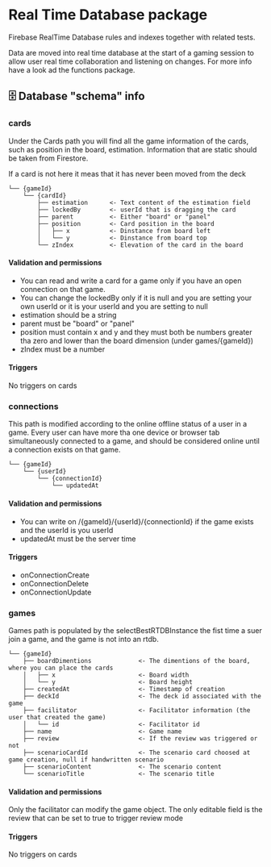 # Real Time Database package
Firebase RealTime Database rules and indexes together with related tests.

Data are moved into real time database at the start of a gaming session
to allow user real time collaboration and listening on changes. 
For more info have a look ad the functions package.

## :file_cabinet: Database "schema" info

### cards
Under the Cards path you will find all the game information of the cards, such as
position in the board, estimation. Information that are static should be taken 
from Firestore.

If a card is not here it meas that it has never been moved from the deck

```
└── {gameId}
    └── {cardId}
        ├── estimation      <- Text content of the estimation field
        ├── lockedBy        <- userId that is dragging the card
        ├── parent          <- Either "board" or "panel"
        ├── position        <- Card position in the board
        │   ├── x           <- Dinstance from board left
        │   └── y           <- Dinstance from board top
        └── zIndex          <- Elevation of the card in the board
```

#### Validation and permissions
* You can read and write a card for a game only if you have an open connection on that game.
* You can change the lockedBy only if it is null and you are setting your own
userId or it is your userId and you are setting to null
* estimation should be a string
* parent must be "board" or "panel"
* position must contain x and y and they must both be numbers greater
tha zero and lower than the board dimension (under games/{gameId})
* zIndex must be a number
  

#### Triggers
No triggers on cards

### connections
This path is modified according to the online offline status of a user in a game.
Every user can have more tha one device or browser tab simultaneously connected
to a game, and should be considered online until a connection exists on that game.

```
└── {gameId}
    └── {userId}
        └── {connectionId}
            └── updatedAt
```

#### Validation and permissions
* You can write on /{gameId}/{userId}/{connectionId} if the game exists
and the userId is you userId
* updatedAt must be the server time

#### Triggers
* onConnectionCreate
* onConnectionDelete
* onConnectionUpdate

### games
Games path is populated by the selectBestRTDBInstance the fist time a suer join
a game, and the game is not into an rtdb.

```
└── {gameId}
    ├── boardDimentions             <- The dimentions of the board, where you can place the cards
    │   ├── x                       <- Board width
    │   └── y                       <- Board height
    ├── createdAt                   <- Timestamp of creation
    ├── deckId                      <- The deck id associated with the game
    ├── facilitator                 <- Facilitator information (the user that created the game)
    │   └── id                      <- Facilitator id
    ├── name                        <- Game name
    ├── review                      <- If the review was triggered or not
    ├── scenarioCardId              <- The scenario card choosed at game creation, null if handwritten scenario
    ├── scenarioContent             <- The scenario content
    └── scenarioTitle               <- The scenario title
```
#### Validation and permissions
Only the facilitator can modify the game object.
The only editable field is the review that can be set to true
to trigger review mode

#### Triggers
No triggers on cards
